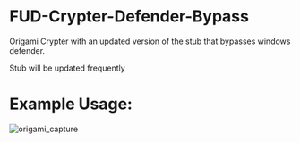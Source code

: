 # FUD-Crypter-Defender-Bypass
Origami Crypter with an updated version of the stub that bypasses windows defender.

Stub will be updated frequently

# Example Usage:
![origami_capture](https://github.com/user-attachments/assets/3dcbd4e2-a451-4c4b-816a-e3befd40e557)
